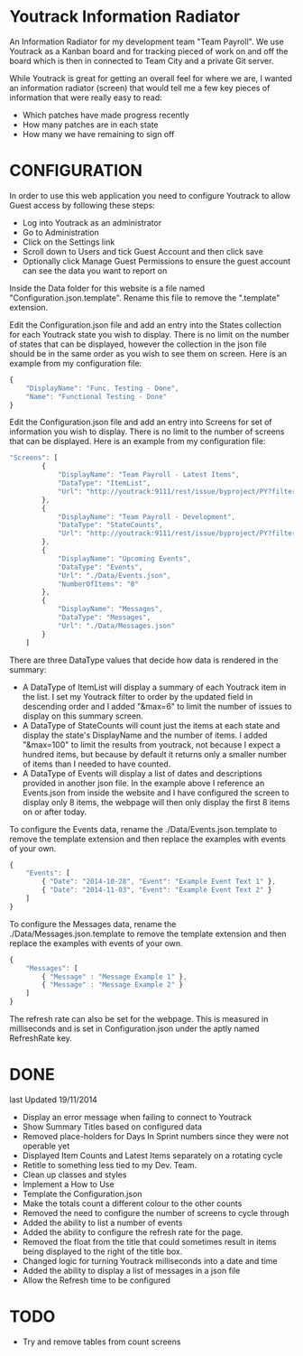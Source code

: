 Youtrack Information Radiator
=============================

An Information Radiator for my development team "Team Payroll".  We use Youtrack as a Kanban board and for tracking pieced of work on and off the board which is then in connected to Team City and a private Git server.

While Youtrack is great for getting an overall feel for where we are, I wanted an information radiator (screen) that would tell me a few key pieces of information that were really easy to read:

* Which patches have made progress recently
* How many patches are in each state
* How many we have remaining to sign off

CONFIGURATION
=============

In order to use this web application you need to configure Youtrack to allow Guest access by following these steps:

* Log into Youtrack as an administrator
* Go to Administration
* Click on the Settings link
* Scroll down to Users and tick Guest Account and then click save
* Optionally click Manage Guest Permissions to ensure the guest account can see the data you want to report on

Inside the Data folder for this website is a file named "Configuration.json.template".  Rename this file to remove the ".template" extension.

Edit the Configuration.json file and add an entry into the States collection for each Youtrack state you wish to display.  There is no limit on the number of states that can be displayed, however the collection in the json file should be in the same order as you wish to see them on screen.  Here is an example from my configuration file:

```javascript
{
	"DisplayName": "Func. Testing - Done",
	"Name": "Functional Testing - Done"
}
```

Edit the Configuration.json file and add an entry into Screens for set of information you wish to display.  There is no limit to the number of screens that can be displayed.  Here is an example from my configuration file:

```javascript
"Screens": [
		{
			"DisplayName": "Team Payroll - Latest Items",
			"DataType": "ItemList",
			"Url": "http://youtrack:9111/rest/issue/byproject/PY?filter=project%3A+Payroll+State%3A+%7BDesigning%7D+..+%7BProduct+Owner+Review%7D+order+by%3A+updated+desc&max=6"
		},
		{
			"DisplayName": "Team Payroll - Development",
			"DataType": "StateCounts",
			"Url": "http://youtrack:9111/rest/issue/byproject/PY?filter=project%3A+Payroll+Payroll+Board%3A+5.3+State%3A+%7BDesigning%7D+..+%7BComplete%7D+Regression%3A+No+order+by%3A+updated+desc&max=100"
		},
		{
			"DisplayName": "Upcoming Events",
			"DataType": "Events",
			"Url": "./Data/Events.json",
			"NumberOfItems": "8"
		},
		{
			"DisplayName": "Messages",
			"DataType": "Messages",
			"Url": "./Data/Messages.json"
		}
	]
```

There are three DataType values that decide how data is rendered in the summary:

* A DataType of ItemList will display a summary of each Youtrack item in the list.  I set my Youtrack filter to order by the updated field in descending order and I added "&max=6" to limit the number of issues to display on this summary screen.
* A DataType of StateCounts will count just the items at each state and display the state's DisplayName and the number of items.  I added "&max=100" to limit the results from youtrack, not because I expect a hundred items, but because by default it returns only a smaller number of items than I needed to have counted.
* A DataType of Events will display a list of dates and descriptions provided in another json file.  In the example above I reference an Events.json from inside the website and I have configured the screen to display only 8 items, the webpage will then only display the first 8 items on or after today.

To configure the Events data, rename the ./Data/Events.json.template to remove the template extension and then replace the examples with events of your own.

```javascript
{
	"Events": [
		{ "Date": "2014-10-28", "Event": "Example Event Text 1" },
		{ "Date": "2014-11-03", "Event": "Example Event Text 2" }
	]
}
```

To configure the Messages data, rename the ./Data/Messages.json.template to remove the template extension and then replace the examples with events of your own.

```javascript
{
	"Messages": [
		{ "Message" : "Message Example 1" },
		{ "Message" : "Message Example 2" }
	]
}
```

The refresh rate can also be set for the webpage.  This is measured in milliseconds and is set in Configuration.json under the aptly named RefreshRate key.

DONE
====

last Updated 19/11/2014

* Display an error message when failing to connect to Youtrack
* Show Summary Titles based on configured data
* Removed place-holders for Days In Sprint numbers since they were not operable yet
* Displayed Item Counts and Latest Items separately on a rotating cycle
* Retitle to something less tied to my Dev. Team.
* Clean up classes and styles
* Implement a How to Use
* Template the Configuration.json
* Make the totals count a different colour to the other counts
* Removed the need to configure the number of screens to cycle through
* Added the ability to list a number of events
* Added the ability to configure the refresh rate for the page.
* Removed the float from the title that could sometimes result in items being displayed to the right of the title box.
* Changed logic for turning Youtrack milliseconds into a date and time
* Added the ability to display a list of messages in a json file
* Allow the Refresh time to be configured

TODO
====

* Try and remove tables from count screens